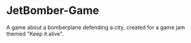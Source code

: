 # JetBomber-Game
A game about a bomberplane defending a city, created for a game jam themed "Keep it alive".
